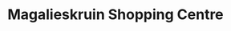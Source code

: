 ---
title: "Magalieskruin Shopping Centre"
url: /pretoria/magalieskruin-shopping-centre/
shop: mall
---